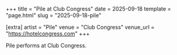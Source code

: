 +++
title = "Pile at Club Congress"
date = 2025-09-18
template = "page.html"
slug = "2025-09-18-pile"

[extra]
artist = "Pile"
venue = "Club Congress"
venue_url = "https://hotelcongress.com"
+++

Pile performs at Club Congress.
